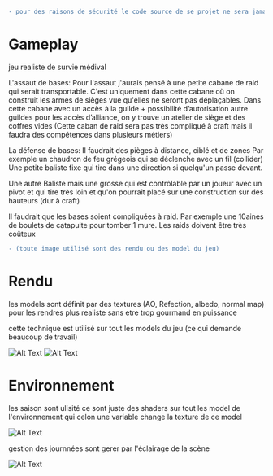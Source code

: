 
```diff
- pour des raisons de sécurité le code source de se projet ne sera jamais publié
```
# Gameplay
jeu realiste de survie médival

L'assaut de bases:
Pour l'assaut j'aurais pensé à une petite cabane de raid qui serait transportable.
C'est uniquement dans cette cabane où on construit les armes de sièges vue qu'elles ne seront pas déplaçables.
Dans cette cabane avec un accès à la guilde + possibilité d’autorisation autre guildes pour les accès d’alliance, on y trouve un atelier de siège et des coffres vides
(Cette caban de raid sera pas très compliqué à craft mais il faudra des compétences dans plusieurs métiers)


La défense de bases:
Il faudrait des pièges à distance, ciblé et de zones
Par exemple un chaudron de feu grégeois qui se déclenche avec un fil (collider)
Une petite baliste fixe qui tire dans une direction si quelqu'un passe devant.
	
Une autre Baliste mais une grosse qui est contrôlable par un joueur avec un pivot et qui tire très loin et qu'on pourrait placé sur une construction sur des hauteurs (dur à craft)
	
Il faudrait que les bases soient compliquées à raid. Par exemple une 10aines de boulets de catapulte pour tomber 1 mure.
Les raids doivent être très coûteux

```diff
- (toute image utilisé sont des rendu ou des model du jeu)
```


# Rendu

les models sont définit par des textures (AO, Refection, albedo, normal map) pour les rendres plus realiste sans etre trop gourmand en puissance

cette technique est utilisé sur tout les models du jeu (ce qui demande beaucoup de travail)

![Alt Text](https://media.discordapp.net/attachments/667292144230334465/766205156538449980/screenshot012.png?width=400&height=300)
![Alt Text](https://media.discordapp.net/attachments/667292144230334465/766205508289691688/screenshot014.png?width=400&height=300)

# Environnement

les saison sont ulisité ce sont juste des shaders sur tout les model de l'environnement qui celon une variable change la texture de ce model

![Alt Text](https://media.discordapp.net/attachments/734721581191790664/850011709997056030/unknown.png?width=800&height=500)

gestion des journnées sont gerer par l'éclairage de la scène

![Alt Text](https://media.discordapp.net/attachments/476100675668017155/777183760504324096/Capture_decran_2020-11-14_153546.jpg?width=800&height=500)








